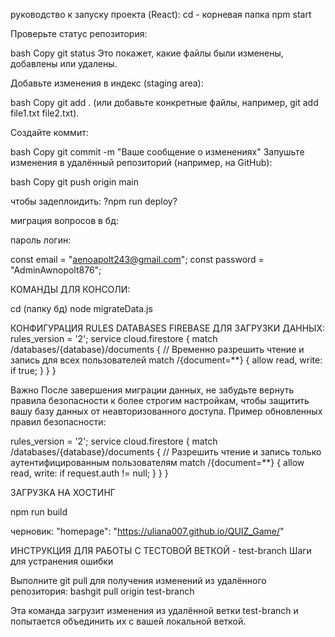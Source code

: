 руководство к запуску проекта (React):
cd - корневая папка
npm start

Проверьте статус репозитория:

bash
Copy
git status
Это покажет, какие файлы были изменены, добавлены или удалены.

Добавьте изменения в индекс (staging area):

bash
Copy
git add .
(или добавьте конкретные файлы, например, git add file1.txt file2.txt).

Создайте коммит:

bash
Copy
git commit -m "Ваше сообщение о изменениях"
Запушьте изменения в удалённый репозиторий (например, на GitHub):

bash
Copy
git push origin main

чтобы задеплоидить: ?npm run deploy?



миграция вопросов в бд:

пароль логин:

const email = "aenoapolt243@gmail.com";
const password = "AdminAwnopolt876";



КОМАНДЫ ДЛЯ КОНСОЛИ:

cd (папку бд)
node migrateData.js


КОНФИГУРАЦИЯ RULES DATABASES FIREBASE ДЛЯ ЗАГРУЗКИ ДАННЫХ:
rules_version = '2';
service cloud.firestore {
  match /databases/{database}/documents {
    // Временно разрешить чтение и запись для всех пользователей
    match /{document=**} {
      allow read, write: if true;
    }
  }
}

Важно
После завершения миграции данных, не забудьте вернуть правила безопасности к более строгим настройкам, чтобы защитить вашу базу данных от неавторизованного доступа. Пример обновленных правил безопасности:


rules_version = '2';
service cloud.firestore {
  match /databases/{database}/documents {
    // Разрешить чтение и запись только аутентифицированным пользователям
    match /{document=**} {
      allow read, write: if request.auth != null;
    }
  }
}


ЗАГРУЗКА НА ХОСТИНГ

npm run build





черновик:
"homepage": "https://uliana007.github.io/QUIZ_Game/"


ИНСТРУКЦИЯ ДЛЯ РАБОТЫ С ТЕСТОВОЙ ВЕТКОЙ - test-branch 
Шаги для устранения ошибки

Выполните git pull для получения изменений из удалённого репозитория:
bashgit pull origin test-branch

Эта команда загрузит изменения из удалённой ветки test-branch и попытается объединить их с вашей локальной веткой.
